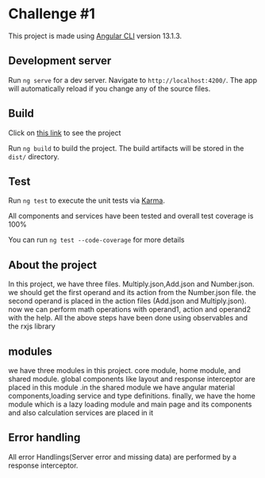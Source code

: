 # Challenge #1

This project is made using [Angular CLI](https://angular.io/) version 13.1.3.

## Development server

Run `ng serve` for a dev server. Navigate to `http://localhost:4200/`. The app will automatically reload if you change any of the source files.

## Build

Click on [this link](https://ng-ch-1.vercel.app) to see the project

Run `ng build` to build the project. The build artifacts will be stored in the `dist/` directory.

## Test

Run `ng test` to execute the unit tests via [Karma](https://karma-runner.github.io).

All components and services have been tested and overall test coverage is 100%

You can run `ng test --code-coverage` for more details

## About the project

In this project, we have three files. Multiply.json,Add.json and Number.json. we should get the first operand and its action from the Number.json file. the second operand is placed in the action files (Add.json and Multiply.json). now we can perform math operations with operand1, action and operand2 with the help.
All the above steps have been done using observables and the rxjs library

## modules

we have three modules in this project. core module, home module, and shared module. global components like layout and response interceptor are placed in this module .in the shared module we have angular material components,loading service and type definitions. finally, we have the home module which is a lazy loading module and main page and its components and also calculation services are placed in it

## Error handling

All error Handlings(Server error and missing data) are performed by a response interceptor.
